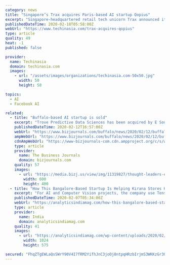 ```yaml
---
category: news
title: "Singapore’s Trax acquires Paris-based AI startup Qopius"
excerpt: "Singapore-headquartered retail tech unicorn Trax announced it has completed its acquisition of Paris-based Qopius, which provides AI-based in-store tech solutions in Europe ... Its other backers include Warburg Pincus, Blackrock, GIC, and Boyu Capital. To date, the startup has raised a total of US$360 million and is now valued at US$1.4 ..."
publishedDateTime: 2020-02-18T05:58:00Z
webUrl: "https://www.techinasia.com/trax-acquires-qopius"
type: article
quality: 49
heat: -1
published: false

provider:
  name: Techinasia
  domain: techinasia.com
  images:
    - url: "/assets/images/organizations/techinasia.com-50x50.jpg"
      width: 50
      height: 50

topics:
  - AI
  - Facebook AI

related:
  - title: "Buffalo-based AI startup is sold"
    excerpt: "Trove Predictive Data Sciences has been acquired by E Source, a private equity-backed company out of Colorado. Trove leaders say the deal will fuel the company's continued growth in Buffalo, where 14 people currently work out of an office in the Thomas R."
    publishedDateTime: 2020-02-12T16:57:00Z
    webUrl: "https://www.bizjournals.com/buffalo/news/2020/02/12/buffalo-based-ai-startup-is-sold.html"
    ampWebUrl: "https://www.bizjournals.com/buffalo/news/2020/02/12/buffalo-based-ai-startup-is-sold.amp.html"
    cdnAmpWebUrl: "https://www-bizjournals-com.cdn.ampproject.org/c/s/www.bizjournals.com/buffalo/news/2020/02/12/buffalo-based-ai-startup-is-sold.amp.html"
    type: article
    provider:
      name: The Business Journals
      domain: bizjournals.com
    quality: 57
    images:
      - url: "https://media.bizj.us/view/img/11319827/thought-leaders-energy-and-infrastructure-adam-stotz-5220-052419*600xx6000-4000-0-0.jpg"
        width: 600
        height: 400
  - title: "How This Bangalore-Based Startup Is Helping Kirana Stores Harness AI"
    excerpt: "For AI and Computer Vision projects, the company use TensorFlow and they also have a full-fledged CI/CD pipeline to automate deployments using Jenkins and Ansible. According to the founders, in the coming years, Jumbotail will expand the J24 stores’ network and help the entrepreneur to transform old Kirana store into modern convenience stores ..."
    publishedDateTime: 2020-02-07T05:34:00Z
    webUrl: "https://analyticsindiamag.com/how-this-bangalore-based-startup-is-helping-kirana-stores-harness-ai/"
    type: article
    provider:
      name: India
      domain: analyticsindiamag.com
    quality: 41
    images:
      - url: "https://analyticsindiamag.com/wp-content/uploads/2020/02/Founders-Potrait-1024x575.jpg"
        width: 1024
        height: 575

secured: "FhqZTgEWLaQsSWrY90V4I7fRM2YifhJnC3joOj8ntpqHRzbIrjmS3WKKzGr3OhUYzly95s6cWuwqSpoaVSaxeV4mkmsvxalf0rzm9drEZovR9LbEuEG5Mwyec0dYe6KVK7ScRMZlYzNkFhTIpfsyjukX84CLhvTaDG2wd57I+oGQ8eIopy6x1CqA92HVTq0HcqWkQVSvBlCuqhEa9t0FKqO56n6mAtsTkBQu8ZkAd5q8iJcvKsMxnf+VW3TZtSZkqtnd09qGC3UiojTJ8Owg+qwU06luH/39a55VI02tNNN0U6cgShUu9WXqhAFXL4RqdWedKeypOkteKZcpAghoo+TxnWEffOT7HsjbH3Lz/SIlGKvtsy9OFg4JbeYBRquT1cBPnogZXgrS4w3cA7HKnzilaZR1r6aAJLbMRKsBAO68ugpesCO2MN0ijOgZx5WmGDLuVltQwjOUP9T946YSzoep59/DPd7n68NMEOYSZ5E=;4nWh49qz2OqJG2ukOcjCOw=="
---
```


